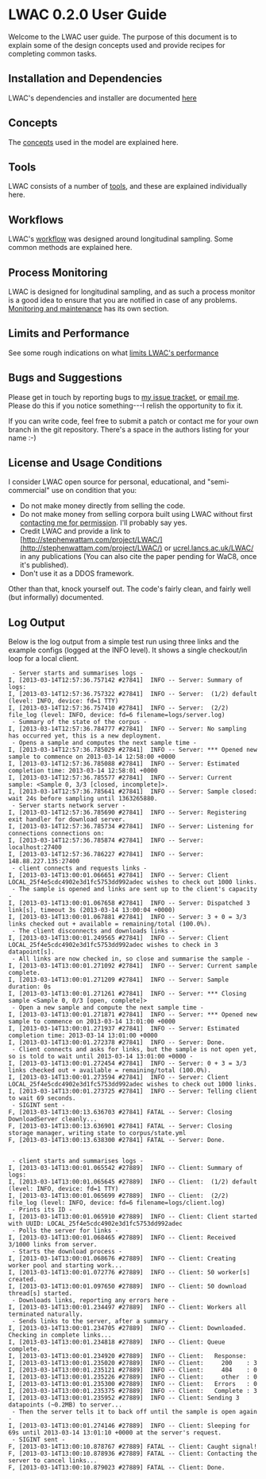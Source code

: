 LWAC 0.2.0 User Guide
=====================
Welcome to the LWAC user guide.  The purpose of this document is to explain some of the design concepts used and provide recipes for completing common tasks.

Installation and Dependencies
-----------------------------
LWAC's dependencies and installer are documented [here](install.html)

Concepts
--------
The [concepts](concepts.html) used in the model are explained here.

Tools
-----
LWAC consists of a number of [tools](tools.html), and these are explained individually here.

Workflows
---------
LWAC's [workflow](workflows.html) was designed around longitudinal sampling.  Some common methods are explained here.

Process Monitoring
------------------
LWAC is designed for longitudinal sampling, and as such a process monitor is a good idea to ensure that you are notified in case of any problems. [Monitoring and maintenance](monitoring.html) has its own section.

Limits and Performance
----------------------
See some rough indications on what [limits LWAC's performance](limits.html)

Bugs and Suggestions
--------------------
Please get in touch by reporting bugs to [my issue tracket](http://stephenwattam.com/issues/), or [email me](http://stephenwattam.com/contact/).  Please do this if you notice something---I relish the opportunity to fix it.

If you can write code, feel free to submit a patch or contact me for your own branch in the git repository.  There's a space in the authors listing for your name :-)

License and Usage Conditions
----------------------------
I consider LWAC open source for personal, educational, and "semi-commercial" use on condition that you:

 * Do not make money directly from selling the code.
 * Do not make money from selling corpora built using LWAC without first [contacting me for permission](http://stephenwattam.com/contact/).  I'll probably say yes.
 * Credit LWAC and provide a link to [http://stephenwattam.com/project/LWAC/](http://stephenwattam.com/project/LWAC/) or [ucrel.lancs.ac.uk/LWAC/](ucrel.lancs.ac.uk/LWAC/) in any publications (You can also cite the paper pending for WaC8, once it's published).
 * Don't use it as a DDOS framework.

Other than that, knock yourself out.  The code's fairly clean, and fairly well (but informally) documented.


Log Output
----------
Below is the log output from a simple test run using three links and the example configs (logged at the INFO level).  It shows a single checkout/in loop for a local client.


     - Server starts and summarises logs - 
    I, [2013-03-14T12:57:36.757142 #27841]  INFO -- Server: Summary of logs:
    I, [2013-03-14T12:57:36.757322 #27841]  INFO -- Server:  (1/2) default (level: INFO, device: fd=1 TTY)
    I, [2013-03-14T12:57:36.757410 #27841]  INFO -- Server:  (2/2) file_log (level: INFO, device: fd=6 filename=logs/server.log)
     - Summary of the state of the corpus - 
    I, [2013-03-14T12:57:36.784777 #27841]  INFO -- Server: No sampling has occurred yet, this is a new deployment.
     - Opens a sample and computes the next sample time - 
    I, [2013-03-14T12:57:36.785029 #27841]  INFO -- Server: *** Opened new sample to commence on 2013-03-14 12:58:00 +0000
    I, [2013-03-14T12:57:36.785088 #27841]  INFO -- Server: Estimated completion time: 2013-03-14 12:58:01 +0000
    I, [2013-03-14T12:57:36.785577 #27841]  INFO -- Server: Current sample: <Sample 0, 3/3 [closed, incomplete]>.
    I, [2013-03-14T12:57:36.785641 #27841]  INFO -- Server: Sample closed: wait 24s before sampling until 1363265880.
     - Server starts network server -
    I, [2013-03-14T12:57:36.785690 #27841]  INFO -- Server: Registering exit handler for download server.
    I, [2013-03-14T12:57:36.785734 #27841]  INFO -- Server: Listening for connections connections on:
    I, [2013-03-14T12:57:36.785874 #27841]  INFO -- Server:   localhost:27400
    I, [2013-03-14T12:57:36.786227 #27841]  INFO -- Server:   148.88.227.135:27400
     - client connects and requests links -
    I, [2013-03-14T13:00:01.066651 #27841]  INFO -- Server: Client LOCAL_25f4e5cdc4902e3d1fc5753dd992adec wishes to check out 1000 links.
     - The sample is opened and links are sent up to the client's capacity -
    I, [2013-03-14T13:00:01.067658 #27841]  INFO -- Server: Dispatched 3 link[s], timeout 3s (2013-03-14 13:00:04 +0000)
    I, [2013-03-14T13:00:01.067881 #27841]  INFO -- Server: 3 + 0 = 3/3 links checked out + available = remaining/total (100.0%).
     - The client disconnects and downloads links - 
    I, [2013-03-14T13:00:01.249565 #27841]  INFO -- Server: Client LOCAL_25f4e5cdc4902e3d1fc5753dd992adec wishes to check in 3 datapoint[s].
     - All links are now checked in, so close and summarise the sample - 
    I, [2013-03-14T13:00:01.271092 #27841]  INFO -- Server: Current sample complete.
    I, [2013-03-14T13:00:01.271209 #27841]  INFO -- Server: Sample duration: 0s
    I, [2013-03-14T13:00:01.271261 #27841]  INFO -- Server: *** Closing sample <Sample 0, 0/3 [open, complete]>
     - Open a new sample and compute the next sample time - 
    I, [2013-03-14T13:00:01.271871 #27841]  INFO -- Server: *** Opened new sample to commence on 2013-03-14 13:01:00 +0000
    I, [2013-03-14T13:00:01.271937 #27841]  INFO -- Server: Estimated completion time: 2013-03-14 13:01:00 +0000
    I, [2013-03-14T13:00:01.272378 #27841]  INFO -- Server: Done.
     - Client connects and asks for links, but the sample is not open yet, so is told to wait until 2013-03-14 13:01:00 +0000 - 
    I, [2013-03-14T13:00:01.272454 #27841]  INFO -- Server: 0 + 3 = 3/3 links checked out + available = remaining/total (100.0%).
    I, [2013-03-14T13:00:01.273594 #27841]  INFO -- Server: Client LOCAL_25f4e5cdc4902e3d1fc5753dd992adec wishes to check out 1000 links.
    I, [2013-03-14T13:00:01.273725 #27841]  INFO -- Server: Telling client to wait 69 seconds.
     - SIGINT sent -
    F, [2013-03-14T13:00:13.636703 #27841] FATAL -- Server: Closing DownloadServer cleanly...
    F, [2013-03-14T13:00:13.636901 #27841] FATAL -- Server: Closing storage manager, writing state to corpus/state.yml
    F, [2013-03-14T13:00:13.638300 #27841] FATAL -- Server: Done.


     - client starts and summarises logs - 
    I, [2013-03-14T13:00:01.065542 #27889]  INFO -- Client: Summary of logs:
    I, [2013-03-14T13:00:01.065645 #27889]  INFO -- Client:  (1/2) default (level: INFO, device: fd=1 TTY)
    I, [2013-03-14T13:00:01.065699 #27889]  INFO -- Client:  (2/2) file_log (level: INFO, device: fd=6 filename=logs/client.log)
     - Prints its ID - 
    I, [2013-03-14T13:00:01.065910 #27889]  INFO -- Client: Client started with UUID: LOCAL_25f4e5cdc4902e3d1fc5753dd992adec
     - Polls the server for links - 
    I, [2013-03-14T13:00:01.068465 #27889]  INFO -- Client: Received 3/1000 links from server.
     - Starts the download process - 
    I, [2013-03-14T13:00:01.068676 #27889]  INFO -- Client: Creating worker pool and starting work...
    I, [2013-03-14T13:00:01.072776 #27889]  INFO -- Client: 50 worker[s] created.
    I, [2013-03-14T13:00:01.097650 #27889]  INFO -- Client: 50 download thread[s] started.
     - Downloads links, reporting any errors here - 
    I, [2013-03-14T13:00:01.234497 #27889]  INFO -- Client: Workers all terminated naturally.
     - Sends links to the server, after a summary - 
    I, [2013-03-14T13:00:01.234705 #27889]  INFO -- Client: Downloaded.  Checking in complete links...
    I, [2013-03-14T13:00:01.234818 #27889]  INFO -- Client: Queue complete.
    I, [2013-03-14T13:00:01.234920 #27889]  INFO -- Client:   Response:
    I, [2013-03-14T13:00:01.235020 #27889]  INFO -- Client:     200    : 3
    I, [2013-03-14T13:00:01.235121 #27889]  INFO -- Client:     404    : 0
    I, [2013-03-14T13:00:01.235226 #27889]  INFO -- Client:     other  : 0
    I, [2013-03-14T13:00:01.235300 #27889]  INFO -- Client:   Errors   : 0
    I, [2013-03-14T13:00:01.235375 #27889]  INFO -- Client:   Complete : 3
    I, [2013-03-14T13:00:01.235952 #27889]  INFO -- Client: Sending 3 datapoints (~0.2MB) to server...
     - Then the server tells it to back off until the sample is open again - 
    I, [2013-03-14T13:00:01.274146 #27889]  INFO -- Client: Sleeping for 69s until 2013-03-14 13:01:10 +0000 at the server's request.
     - SIGINT sent -
    F, [2013-03-14T13:00:10.878767 #27889] FATAL -- Client: Caught signal!
    F, [2013-03-14T13:00:10.878936 #27889] FATAL -- Client: Contacting the server to cancel links...
    F, [2013-03-14T13:00:10.879023 #27889] FATAL -- Client: Done.


